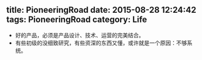 title: PioneeringRoad
date: 2015-08-28 12:24:42
tags: PioneeringRoad
category: Life
---

* 好的产品，必须是产品设计、技术、运营的完美结合。
* 有些初级的没细致研究，有些资深的东西又懂，或许就是一个原因：不够系统。
